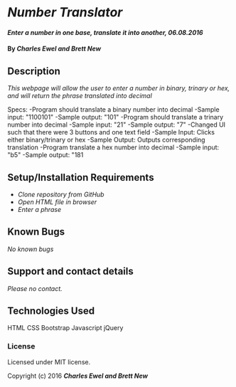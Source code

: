 # _Number Translator_

#### _Enter a number in one base, translate it into another, 06.08.2016_

#### By _**Charles Ewel and Brett New**_

## Description

_This webpage will allow the user to enter a number in binary, trinary or hex, and will return the phrase translated into decimal_

Specs:
-Program should translate a binary number into decimal
  -Sample input: "1100101"
  -Sample output: "101"
-Program should translate a trinary number into decimal
  -Sample input: "21"
  -Sample output: "7"
-Changed UI such that there were 3 buttons and one text field
  -Sample Input: Clicks either binary/trinary or hex
  -Sample Output: Outputs corresponding translation
-Program translate a hex number into decimal
  -Sample input: "b5"
  -Sample output: "181

## Setup/Installation Requirements

* _Clone repository from GitHub_
* _Open HTML file in browser_
* _Enter a phrase_

## Known Bugs

_No known bugs_

## Support and contact details

_Please no contact._

## Technologies Used

HTML
CSS
Bootstrap
Javascript
jQuery


### License
Licensed under MIT license.

Copyright (c) 2016 **_Charles Ewel and Brett New_**

